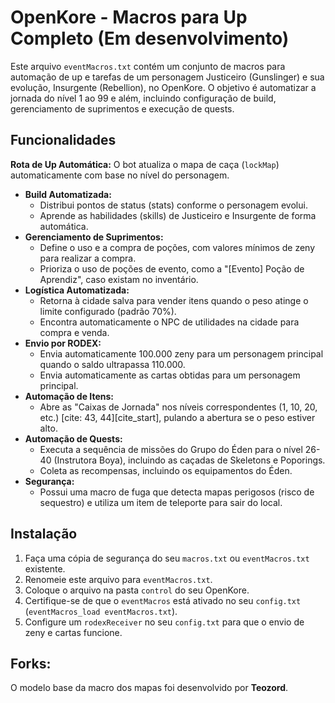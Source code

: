 # OpenKore - Macros para Up Completo (Em desenvolvimento)

Este arquivo `eventMacros.txt` contém um conjunto de macros para automação de up e tarefas de um personagem Justiceiro (Gunslinger) e sua evolução, Insurgente (Rebellion), no OpenKore. O objetivo é automatizar a jornada do nível 1 ao 99 e além, incluindo configuração de build, gerenciamento de suprimentos e execução de quests.

## Funcionalidades

**Rota de Up Automática:** O bot atualiza o mapa de caça (`lockMap`) automaticamente com base no nível do personagem.
* **Build Automatizada:**
    * Distribui pontos de status (stats) conforme o personagem evolui.
    * Aprende as habilidades (skills) de Justiceiro e Insurgente de forma automática.
* **Gerenciamento de Suprimentos:**
    * Define o uso e a compra de poções, com valores mínimos de zeny para realizar a compra.
    * Prioriza o uso de poções de evento, como a "[Evento] Poção de Aprendiz", caso existam no inventário.
* **Logística Automatizada:**
    * Retorna à cidade salva para vender itens quando o peso atinge o limite configurado (padrão 70%).
    * Encontra automaticamente o NPC de utilidades na cidade para compra e venda.
* **Envio por RODEX:**
    * Envia automaticamente 100.000 zeny para um personagem principal quando o saldo ultrapassa 110.000.
    * Envia automaticamente as cartas obtidas para um personagem principal.
* **Automação de Itens:**
    * Abre as "Caixas de Jornada" nos níveis correspondentes (1, 10, 20, etc.) [cite: 43, 44][cite_start], pulando a abertura se o peso estiver alto.
* **Automação de Quests:**
    * Executa a sequência de missões do Grupo do Éden para o nível 26-40 (Instrutora Boya), incluindo as caçadas de Skeletons e Poporings.
    * Coleta as recompensas, incluindo os equipamentos do Éden.
* **Segurança:**
    * Possui uma macro de fuga que detecta mapas perigosos (risco de sequestro) e utiliza um item de teleporte para sair do local.

## Instalação

1.  Faça uma cópia de segurança do seu `macros.txt` ou `eventMacros.txt` existente.
2.  Renomeie este arquivo para `eventMacros.txt`.
3.  Coloque o arquivo na pasta `control` do seu OpenKore.
4.  Certifique-se de que o `eventMacros` está ativado no seu `config.txt` (`eventMacros_load eventMacros.txt`).
5.  Configure um `rodexReceiver` no seu `config.txt` para que o envio de zeny e cartas funcione.

## Forks:
O modelo base da macro dos mapas foi desenvolvido por **Teozord**.
